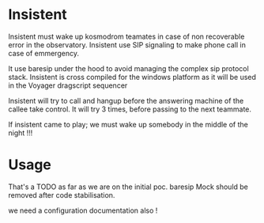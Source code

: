 # Insistent

Insistent must wake up kosmodrom teamates in case of non recoverable error in the observatory.
Insistent use SIP signaling to make phone call in case of emmergency.

It use baresip under the hood to avoid managing the complex sip protocol stack.
Insistent is cross compiled for the windows platform as it will be used in the Voyager dragscript sequencer

Insistent will try to call and hangup before the answering machine of the callee take control.
It will try 3 times, before passing to the next teammate.

If insistent came to play; we must wake up somebody in the middle of the night !!!

# Usage

That's a TODO as far as we are on the initial poc.
baresip Mock should be removed after code stabilisation.

we need a configuration documentation also !

